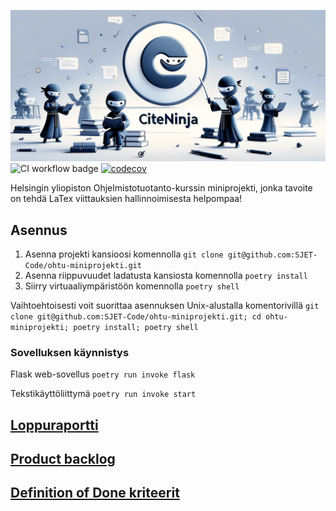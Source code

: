 [![CiteNinja Banner](./images/banner.png)](https://citeninja.fly.dev/)
![CI workflow badge](https://github.com/SJET-Code/ohtu-miniprojekti/workflows/CI/badge.svg) [![codecov](https://codecov.io/gh/SJET-Code/ohtu-miniprojekti/graph/badge.svg?token=0199YWM4XZ)](https://codecov.io/gh/SJET-Code/ohtu-miniprojekti)

Helsingin yliopiston Ohjelmistotuotanto-kurssin miniprojekti, jonka tavoite on tehdä LaTex viittauksien hallinnoimisesta helpompaa!

## Asennus

1. Asenna projekti kansioosi komennolla `git clone git@github.com:SJET-Code/ohtu-miniprojekti.git`
2. Asenna riippuvuudet ladatusta kansiosta komennolla `poetry install`
3. Siirry virtuaaliympäristöön komennolla `poetry shell`

Vaihtoehtoisesti voit suorittaa asennuksen Unix-alustalla komentorivillä  `git clone git@github.com:SJET-Code/ohtu-miniprojekti.git; cd ohtu-miniprojekti; poetry install; poetry shell`

### Sovelluksen käynnistys
Flask web-sovellus `poetry run invoke flask`

Tekstikäyttöliittymä `poetry run invoke start`

## [Loppuraportti](./end_report.md)

## [Product backlog](https://docs.google.com/spreadsheets/d/1RbO_Gy8ZapAasyJvEX_d92clEDd4_5P1BG1dUu0xQnI/edit?usp=sharing)


## [Definition of Done kriteerit](./documents/DoD.md)


